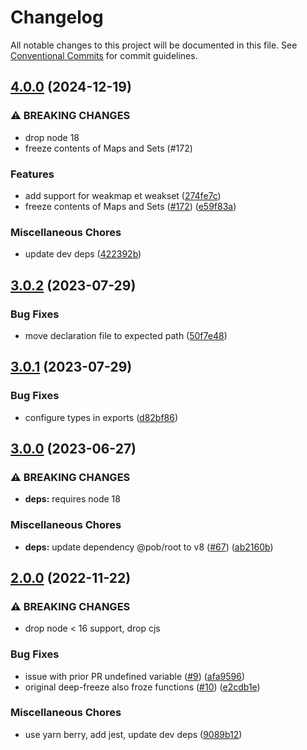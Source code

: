 # Changelog

All notable changes to this project will be documented in this file.
See [Conventional Commits](https://conventionalcommits.org) for commit guidelines.

## [4.0.0](https://github.com/christophehurpeau/deep-freeze-es6/compare/v3.0.2...v4.0.0) (2024-12-19)

### ⚠ BREAKING CHANGES

* drop node 18
* freeze contents of Maps and Sets (#172)

### Features

* add support for weakmap et weakset ([274fe7c](https://github.com/christophehurpeau/deep-freeze-es6/commit/274fe7cb93213743648b9391121193e78378313c))
* freeze contents of Maps and Sets ([#172](https://github.com/christophehurpeau/deep-freeze-es6/issues/172)) ([e59f83a](https://github.com/christophehurpeau/deep-freeze-es6/commit/e59f83a14153f801d9e13ee57e0c47abfd7170b2))

### Miscellaneous Chores

* update dev deps ([422392b](https://github.com/christophehurpeau/deep-freeze-es6/commit/422392b7645f3da9c827aba207b4af5e354c5895))

## [3.0.2](https://github.com/christophehurpeau/deep-freeze-es6/compare/v3.0.1...v3.0.2) (2023-07-29)


### Bug Fixes

* move declaration file to expected path ([50f7e48](https://github.com/christophehurpeau/deep-freeze-es6/commit/50f7e48b6db880a895510f09ca8cd11ca4df3bbe))

## [3.0.1](https://github.com/christophehurpeau/deep-freeze-es6/compare/v3.0.0...v3.0.1) (2023-07-29)


### Bug Fixes

* configure types in exports ([d82bf86](https://github.com/christophehurpeau/deep-freeze-es6/commit/d82bf8685597b26b0e3a69b4319cb76e2424fd99))

## [3.0.0](https://github.com/christophehurpeau/deep-freeze-es6/compare/v2.0.0...v3.0.0) (2023-06-27)


### ⚠ BREAKING CHANGES

* **deps:** requires node 18

### Miscellaneous Chores

* **deps:** update dependency @pob/root to v8 ([#67](https://github.com/christophehurpeau/deep-freeze-es6/issues/67)) ([ab2160b](https://github.com/christophehurpeau/deep-freeze-es6/commit/ab2160b4163b71f3577d0d404e9f90acdc569992))

## [2.0.0](https://github.com/christophehurpeau/deep-freeze-es6/compare/v1.3.1...v2.0.0) (2022-11-22)


### ⚠ BREAKING CHANGES

* drop node < 16 support, drop cjs

### Bug Fixes

* issue with prior PR undefined variable ([#9](https://github.com/christophehurpeau/deep-freeze-es6/issues/9)) ([afa9596](https://github.com/christophehurpeau/deep-freeze-es6/commit/afa9596bccef4b870a04e3f4043099f0786c2d88))
* original deep-freeze also froze functions ([#10](https://github.com/christophehurpeau/deep-freeze-es6/issues/10)) ([e2cdb1e](https://github.com/christophehurpeau/deep-freeze-es6/commit/e2cdb1e1899bc552030a19c2f0835036284c27a0))


### Miscellaneous Chores

* use yarn berry, add jest, update dev deps ([9089b12](https://github.com/christophehurpeau/deep-freeze-es6/commit/9089b1263d9fb426cc9a23ce45f23ae19f6e8b6d))
